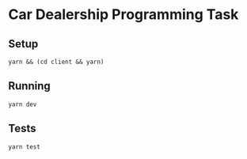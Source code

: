# Car Dealership Programming Task

## Setup

```
yarn && (cd client && yarn)
```


## Running

```
yarn dev
```

## Tests

```
yarn test
```
